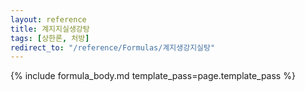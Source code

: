 ```yaml
---
layout: reference
title: 계지지실생강탕
tags: [상한론, 처방]
redirect_to: "/reference/Formulas/계지생강지실탕"
---
```


{% include formula_body.md template_pass=page.template_pass %}
